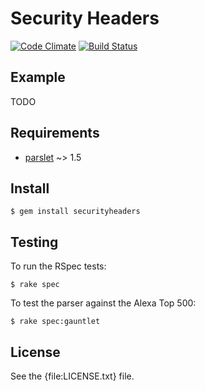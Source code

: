 Security Headers
=====

[![Code Climate](https://codeclimate.com/github/trailofbits/securityheaders.png)](https://codeclimate.com/github/trailofbits/securityheaders) [![Build Status](https://travis-ci.org/trailofbits/securityheaders.svg)](https://travis-ci.org/trailofbits/securityheaders)



Example
-------

  TODO

Requirements
------------

* [parslet] ~> 1.5

Install
-------

    $ gem install securityheaders

Testing
-------

To run the RSpec tests:

    $ rake spec

To test the parser against the Alexa Top 500:

    $ rake spec:gauntlet

License
-------

See the {file:LICENSE.txt} file.

[parslet]: http://kschiess.github.io/parslet/
